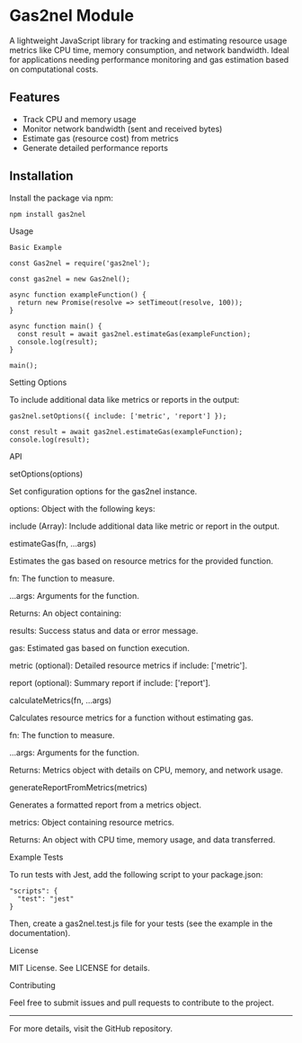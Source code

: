 # Gas2nel Module

A lightweight JavaScript library for tracking and estimating resource usage metrics like CPU time, memory consumption, and network bandwidth. Ideal for applications needing performance monitoring and gas estimation based on computational costs.

## Features

- Track CPU and memory usage
- Monitor network bandwidth (sent and received bytes)
- Estimate gas (resource cost) from metrics
- Generate detailed performance reports

## Installation

Install the package via npm:

```
npm install gas2nel
```
Usage
```
Basic Example

const Gas2nel = require('gas2nel');

const gas2nel = new Gas2nel();

async function exampleFunction() {
  return new Promise(resolve => setTimeout(resolve, 100));
}

async function main() {
  const result = await gas2nel.estimateGas(exampleFunction);
  console.log(result);
}

main();
```
Setting Options

To include additional data like metrics or reports in the output:
```
gas2nel.setOptions({ include: ['metric', 'report'] });

const result = await gas2nel.estimateGas(exampleFunction);
console.log(result);
```
API

setOptions(options)

Set configuration options for the gas2nel instance.

options: Object with the following keys:

include (Array): Include additional data like metric or report in the output.



estimateGas(fn, ...args)

Estimates the gas based on resource metrics for the provided function.

fn: The function to measure.

...args: Arguments for the function.

Returns: An object containing:

results: Success status and data or error message.

gas: Estimated gas based on function execution.

metric (optional): Detailed resource metrics if include: ['metric'].

report (optional): Summary report if include: ['report'].



calculateMetrics(fn, ...args)

Calculates resource metrics for a function without estimating gas.

fn: The function to measure.

...args: Arguments for the function.

Returns: Metrics object with details on CPU, memory, and network usage.


generateReportFromMetrics(metrics)

Generates a formatted report from a metrics object.

metrics: Object containing resource metrics.

Returns: An object with CPU time, memory usage, and data transferred.


Example Tests

To run tests with Jest, add the following script to your package.json:
```
"scripts": {
  "test": "jest"
}
```
Then, create a gas2nel.test.js file for your tests (see the example in the documentation).

License

MIT License. See LICENSE for details.

Contributing

Feel free to submit issues and pull requests to contribute to the project.


---

For more details, visit the GitHub repository.